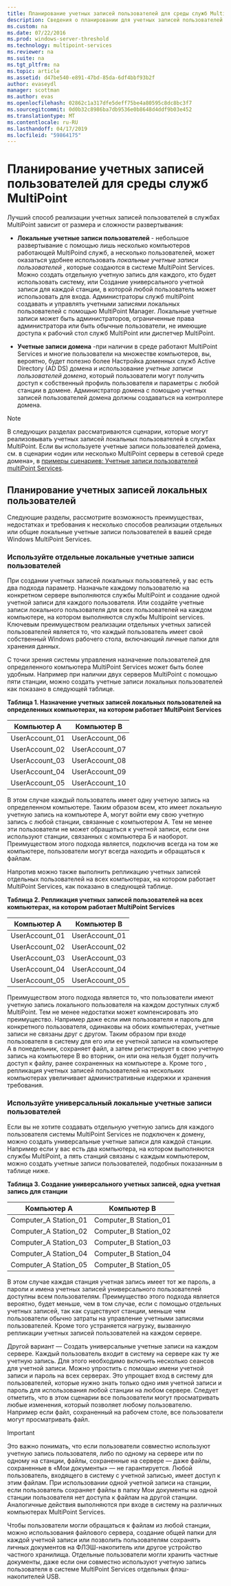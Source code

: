 ```yaml
---
title: Планирование учетных записей пользователей для среды служб MultiPoint
description: Сведения о планировании для учетных записей пользователей в службах MultiPoint
ms.custom: na
ms.date: 07/22/2016
ms.prod: windows-server-threshold
ms.technology: multipoint-services
ms.reviewer: na
ms.suite: na
ms.tgt_pltfrm: na
ms.topic: article
ms.assetid: d47be540-e891-47bd-85da-6df4bbf93b2f
author: evaseydl
manager: scottman
ms.author: evas
ms.openlocfilehash: 02862c1a317dfe5deff75be4a80595c8dc8bc3f7
ms.sourcegitcommit: 0d0b32c8986ba7db9536e0b8648d4ddf9b03e452
ms.translationtype: MT
ms.contentlocale: ru-RU
ms.lasthandoff: 04/17/2019
ms.locfileid: "59864175"
---
```

# <a name="plan-user-accounts-for-your-multipoint-services-environment"></a>Планирование учетных записей пользователей для среды служб MultiPoint
Лучший способ реализации учетных записей пользователей в службах MultiPoint зависит от размера и сложности развертывания:  
  
-   **Локальные учетные записи пользователей** - небольшое развертывание с помощью лишь несколько компьютеров работающей MultiPoind служб, а несколько пользователей, может оказаться удобнее использовать *локальные учетные записи пользователей* , которые создаются в системе MultiPoint Services. Можно создать отдельную учетную запись для каждого, кто будет использовать систему, или Создание универсального учетной записи для каждой станции, в которой любой пользователь может использовать для входа. Администраторы служб multiPoint создавать и управлять учетными записями локальных пользователей с помощью MultiPoint Manager. Локальные учетные записи может быть администраторов, ограниченные права администратора или быть обычные пользователи, не имеющие доступа к рабочий стол служб MultiPoint или диспетчер MultiPoint.  
  
-   **Учетные записи домена** -при наличии в среде работают MultiPoint Services и многие пользователи на множестве компьютеров, вы, вероятно, будет полезно более Настройка доменных служб Active Directory \(AD DS\) домена и использование *учетные записи пользователей домена*, который пользователи могут получить доступ к собственный профиль пользователя и параметры с любой станции в домене. Администратор домена с помощью учетных записей пользователей домена должны создаваться на контроллере домена.  
  
> [!NOTE]  
> В следующих разделах рассматриваются сценарии, которые могут реализовывать учетных записей локальных пользователей в службах MultiPoint. Если вы используете учетные записи пользователей домена, см. в сценарии «один или несколько MultiPoint серверы в сетевой среде домена», в [примеры сценариев: Учетные записи пользователей multiPoint Services](Example-scenarios--MultiPoint-Services-user-accounts.md).  
  
## <a name="planning-local-user-accounts"></a>Планирование учетных записей локальных пользователей  
Следующие разделы, рассмотрите возможность преимуществах, недостатках и требования к несколько способов реализации отдельных или общие локальные учетные записи пользователей в вашей среде Windows MultiPoint Services.  
  
### <a name="use-individual-local-user-accounts"></a>Используйте отдельные локальные учетные записи пользователей  
При создании учетных записей локальных пользователей, у вас есть два подхода параметр.  Назначьте каждому пользователю на конкретном сервере выполняются службы MultiPoint и создание одной учетной записи для каждого пользователя. Или создайте учетные записи локального пользователя для всех пользователей на каждом компьютере, на котором выполняются службы Multipoint services. Ключевым преимуществом реализации отдельных учетных записей пользователей является то, что каждый пользователь имеет свой собственный Windows рабочего стола, включающий личные папки для хранения данных. 
  
С точки зрения системы управления назначение пользователей для определенного компьютера MultiPoint Services может быть более удобным. Например при наличии двух серверов MultiPoint с помощью пяти станции, можно создать учетные записи локальных пользователей как показано в следующей таблице.  
  
**Таблица 1. Назначение учетных записей локальных пользователей на определенных компьютерах, на котором работает MultiPoint Services**  
  
|Компьютер A|Компьютер B|  
|--------------|--------------|  
|UserAccount_01|UserAccount_06|  
|UserAccount_02|UserAccount_07|  
|UserAccount_03|UserAccount_08|  
|UserAccount_04|UserAccount_09|  
|UserAccount_05|UserAccount_10|  
  
В этом случае каждый пользователь имеет одну учетную запись на определенном компьютере. Таким образом всем, кто имеет локальную учетную запись на компьютере A, могут войти ему свою учетную запись с любой станции, связанные с компьютером A. Тем не менее эти пользователи не может обращаться к учетной записи, если они используют станции, связанных с компьютера Б и наоборот. Преимуществом этого подхода является, подключив всегда на том же компьютере, пользователи могут всегда находить и обращаться к файлам.  
  
Напротив можно также выполнить репликацию учетных записей отдельных пользователей на всех компьютерах, на котором работает MultiPoint Services, как показано в следующей таблице.  
  
**Таблица 2. Репликация учетных записей пользователей на всех компьютерах, на котором работает MultiPoint Services**  
  
|Компьютер A|Компьютер B|  
|--------------|--------------|  
|UserAccount_01|UserAccount_01|  
|UserAccount_02|UserAccount_02|  
|UserAccount_03|UserAccount_03|  
|UserAccount_04|UserAccount_04|  
|UserAccount_05|UserAccount_05|  
  
Преимуществом этого подхода является то, что пользователи имеют учетную запись локального пользователя на каждом доступных служб MultiPoint. Тем не менее недостатки может компенсировать это преимущество. Например даже если имя пользователя и пароль для конкретного пользователя, одинаковы на обоих компьютерах, учетные записи не связаны друг с другом. Таким образом при входе пользователя в систему для его или ее учетной записи на компьютере A в понедельник, сохраняет файл, а затем регистрирует в свою учетную запись на компьютере B во вторник, он или она нельзя будет получить доступ к файлу, ранее сохраненных на компьютере а. Кроме того , репликация учетных записей пользователей на нескольких компьютерах увеличивает административные издержки и хранения требования.  
  
### <a name="use-generic-local-user-accounts"></a>Используйте универсальный локальные учетные записи пользователей  
Если вы не хотите создавать отдельную учетную запись для каждого пользователя системы MultiPoint Services не подключен к домену, можно создать универсальные учетные записи для каждой станции. Например если у вас есть два компьютера, на котором выполняются службы MultiPoint, а пять станций связаны с каждым компьютером, можно создать учетные записи пользователей, подобных показанным в таблице ниже.  
  
**Таблица 3. Создание универсального учетных записей, одна учетная запись для станции**  
  
|Компьютер A|Компьютер B|  
|--------------|--------------|  
|Computer_A Station_01|Computer_B Station_01|  
|Computer_A Station_02|Computer_B Station_02|  
|Computer_A Station_03|Computer_B Station_03|  
|Computer_A Station_04|Computer_B Station_04|  
|Computer_A Station_05|Computer_B Station_05|  
  
В этом случае каждая станция учетная запись имеет тот же пароль, а пароли и имена учетных записей универсального пользователей доступны всем пользователям. Преимущество этого подхода является вероятно, будет меньше, чем в том случае, если с помощью отдельных учетных записей, так как существуют станции, меньше чем пользователи обычно затраты на управление учетными записями пользователей. Кроме того устраняется нагрузку, вызванную репликации учетных записей пользователей на каждом сервере.  
  
Другой вариант — Создать универсальные учетные записи на каждом сервере. Каждый пользователь входит в систему на сервере как ту же учетную запись. Для этого необходимо включить несколько сеансов для учетной записи. Можно упростить с помощью имени учетной записи и пароль на всех серверах. Это упрощает вход в систему для пользователей, которые нужно знать только одно имя учетной записи и пароль для использования любой станции на любом сервере. Следует отметить, что в этом сценарии все пользователи могут просматривать любые изменения, который позволяет любому пользователю. Например если файл, сохраненный на рабочем столе, все пользователи могут просматривать файл.  
  
> [!IMPORTANT]  
> Это важно понимать, что если пользователи совместно используют учетную запись пользователя, либо по одному на сервере или по одному на станции, файлы, сохраненные на сервере — даже файлы, сохраненные в «Мои документы» — не гарантируется. Любой пользователь, входящего в систему с учетной записью, имеет доступ к этим файлам. При использовании одной учетной записи на станции, если пользователь сохраняет файлы в папку Мои документы на одной станции пользователя нет доступа к файлам на другой станции. Аналогичные действия выполняются при входе в систему на различных компьютерах MultiPoint Services.  
  
Чтобы пользователи могли обращаться к файлам из любой станции, можно использования файлового сервера, создание общей папки для каждой учетной записи или позволить пользователям сохранять личных документов на ФЛЭШ-накопитель или другое устройство частного хранилища. Отдельные пользователи могли хранить частные документы, даже если они совместно используют учетную запись пользователя в системе MultiPoint Services отдельных флэш-накопителей USB.